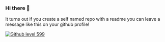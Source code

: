 ### Hi there 👋
It turns out if you create a self named repo with a readme you can leave a message like this on your github profile!

<a id="githubLevelId" href="https://github.com/arran4/github-level"> <img src="https://img.shields.io/badge/Github Level%20version1-599-yellowgreen" alt="Github level 599"/></a>
